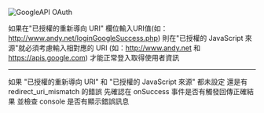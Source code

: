 ![GoogleAPI OAuth](http://git.moregeek.com/uploads/lin/Note/f69398899b/GoogleAPI_OAuth.png)

如果在"已授權的重新導向 URI" 欄位輸入URI值(如：http://www.andy.net/loginGoogleSuccess.php)
則在"已授權的 JavaScript 來源"就必須考慮輸入相對應的 URI
(如：http://www.andy.net 和 https://apis.google.com)
才能正常登入取得使用者資訊

***    

如果 "已授權的重新導向 URI" 和 "已授權的 JavaScript 來源" 都未設定
還是有 redirect_uri_mismatch 的錯誤
先確認在 onSuccess 事件是否有觸發回傳正確結果
並檢查 console 是否有顯示錯誤訊息